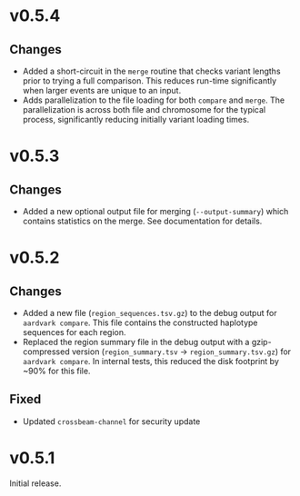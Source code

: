 # v0.5.4
## Changes
- Added a short-circuit in the `merge` routine that checks variant lengths prior to trying a full comparison. This reduces run-time significantly when larger events are unique to an input.
- Adds parallelization to the file loading for both `compare` and `merge`. The parallelization is across both file and chromosome for the typical process, significantly reducing initially variant loading times.

# v0.5.3
## Changes
- Added a new optional output file for merging (`--output-summary`) which contains statistics on the merge. See documentation for details.

# v0.5.2
## Changes
- Added a new file (`region_sequences.tsv.gz`) to the debug output for `aardvark compare`. This file contains the constructed haplotype sequences for each region.
- Replaced the region summary file in the debug output with a gzip-compressed version (`region_summary.tsv` -> `region_summary.tsv.gz`) for `aardvark compare`. In internal tests, this reduced the disk footprint by ~90% for this file.

## Fixed
- Updated `crossbeam-channel` for security update

# v0.5.1
Initial release.
